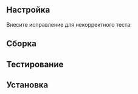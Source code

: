 <pkg :name="'automake'" instsize showsbu2></pkg>

## Настройка
Внесите исправление для некорректного теста:
<package-script :package="'automake'" :type="'prepare'"></package-script>
<package-script :package="'automake'" :type="'configure'"></package-script>
## Сборка
<package-script :package="'automake'" :type="'build'"></package-script>
## Тестирование
<package-script :package="'automake'" :type="'test'"></package-script>
## Установка
<package-script :package="'automake'" :type="'install'"></package-script>

<script>
	new Vue({ el: '#main' })
</script> 
